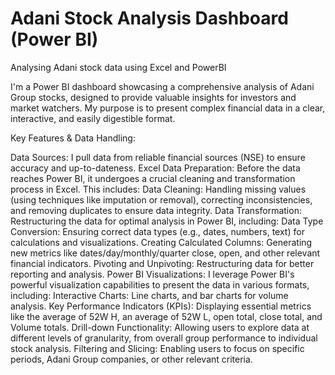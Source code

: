 # Adani Stock Analysis Dashboard (Power BI)
Analysing Adani stock data using Excel and PowerBI

I'm a Power BI dashboard showcasing a comprehensive analysis of Adani Group stocks, designed to provide valuable insights for investors and market watchers. My purpose is to present complex financial data in a clear, interactive, and easily digestible format.

Key Features & Data Handling:

Data Sources: I pull data from reliable financial sources (NSE) to ensure accuracy and up-to-dateness.
Excel Data Preparation: Before the data reaches Power BI, it undergoes a crucial cleaning and transformation process in Excel. This includes:
Data Cleaning: Handling missing values (using techniques like imputation or removal), correcting inconsistencies, and removing duplicates to ensure data integrity.
Data Transformation: Restructuring the data for optimal analysis in Power BI, including:
Data Type Conversion: Ensuring correct data types (e.g., dates, numbers, text) for calculations and visualizations.
Creating Calculated Columns: Generating new metrics like dates/day/monthly/quarter close, open, and other relevant financial indicators.
Pivoting and Unpivoting: Restructuring data for better reporting and analysis.
Power BI Visualizations: I leverage Power BI's powerful visualization capabilities to present the data in various formats, including:
Interactive Charts: Line charts, and bar charts for volume analysis.
Key Performance Indicators (KPIs): Displaying essential metrics like the average of 52W H, an average of 52W L, open total, close total, and Volume totals. 
Drill-down Functionality: Allowing users to explore data at different levels of granularity, from overall group performance to individual stock analysis.
Filtering and Slicing: Enabling users to focus on specific periods, Adani Group companies, or other relevant criteria.
